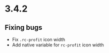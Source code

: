 # 3.4.2

## Fixing bugs
- Fix `.rc-profit` icon width
- Add native variable for `rc-profit` icon width